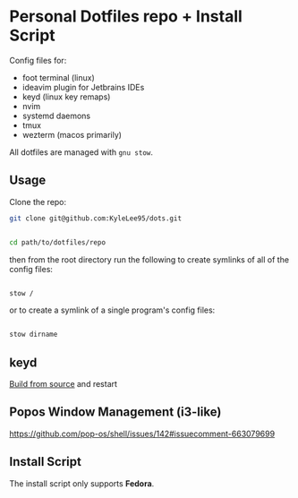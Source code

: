 # Personal Dotfiles repo + Install Script

Config files for:

- foot terminal (linux)
- ideavim plugin for Jetbrains IDEs
- keyd (linux key remaps)
- nvim
- systemd daemons
- tmux
- wezterm (macos primarily)

All dotfiles are managed with `gnu stow`.

## Usage

Clone the repo:

```bash
git clone git@github.com:KyleLee95/dots.git
```

```bash

cd path/to/dotfiles/repo
```

then from the root directory run the following to create symlinks of all of the
config files:

```bash

stow /
```

or to create a symlink of a single program's config files:

```bash

stow dirname

```


## keyd

[Build from source](https://github.com/rvaiya/keyd) and restart

## Popos Window Management (i3-like)

https://github.com/pop-os/shell/issues/142#issuecomment-663079699

## Install Script

The install script only supports **Fedora**.
